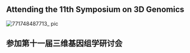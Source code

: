 ## Attending the 11th Symposium on 3D Genomics

![771748487713_ pic](https://github.com/user-attachments/assets/fe8b5211-7489-429c-91e3-a6bf2a902fb4)

## 参加第十一届三维基因组学研讨会
